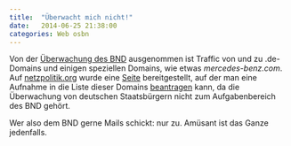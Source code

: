 ```yaml
---
title:  "Überwacht mich nicht!"
date:   2014-06-25 21:38:00
categories: Web osbn
---
```

Von der [Überwachung des BND](https://netzpolitik.org/2014/rampart-a-die-nsa-schnorchelt-mehr-als-3-terabit-pro-sekunde-von-glasfasern-ab-und-der-bnd-macht-mit/) ausgenommen ist Traffic von und zu .de-Domains und einigen speziellen Domains, wie etwas _mercedes-benz.com_. Auf [netzpolitik.org](https://netzpolitik.org) wurde eine [Seite](https://netzpolitik.org/2014/ueberwacht-mich-nicht-beantrage-beim-bundesnachrichtendienst-nicht-ueberwacht-zu-werden/) bereitgestellt, auf der man eine Aufnahme in die Liste dieser Domains [beantragen](http://ueberwacht-mich-nicht.de/) kann, da die Überwachung von deutschen Staatsbürgern nicht zum Aufgabenbereich des BND gehört.

Wer also dem BND gerne Mails schickt: nur zu. Amüsant ist das Ganze jedenfalls.
